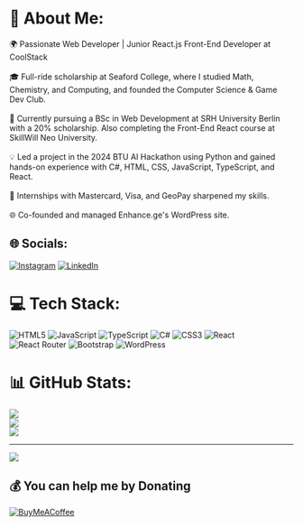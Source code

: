# 💫 About Me:
🌍 Passionate Web Developer | Junior React.js Front-End Developer at CoolStack<br><br>🎓 Full-ride scholarship at Seaford College, where I studied Math, Chemistry, and Computing, and founded the Computer Science & Game Dev Club.<br><br>🚀 Currently pursuing a BSc in Web Development at SRH University Berlin with a 20% scholarship. Also completing the Front-End React course at SkillWill Neo University.<br><br>💡 Led a project in the 2024 BTU AI Hackathon using Python and gained hands-on experience with C#, HTML, CSS, JavaScript, TypeScript, and React.<br><br>💼 Internships with Mastercard, Visa, and GeoPay sharpened my skills.<br><br>🌐 Co-founded and managed Enhance.ge's WordPress site.


## 🌐 Socials:
[![Instagram](https://img.shields.io/badge/Instagram-%23E4405F.svg?logo=Instagram&logoColor=white)](https://instagram.com/kapanadze_alex) [![LinkedIn](https://img.shields.io/badge/LinkedIn-%230077B5.svg?logo=linkedin&logoColor=white)](https://linkedin.com/in/https://www.linkedin.com/in/aleksandre-kapanadze-034681212/) 

# 💻 Tech Stack:
![HTML5](https://img.shields.io/badge/html5-%23E34F26.svg?style=for-the-badge&logo=html5&logoColor=white) ![JavaScript](https://img.shields.io/badge/javascript-%23323330.svg?style=for-the-badge&logo=javascript&logoColor=%23F7DF1E) ![TypeScript](https://img.shields.io/badge/typescript-%23007ACC.svg?style=for-the-badge&logo=typescript&logoColor=white) ![C#](https://img.shields.io/badge/c%23-%23239120.svg?style=for-the-badge&logo=csharp&logoColor=white) ![CSS3](https://img.shields.io/badge/css3-%231572B6.svg?style=for-the-badge&logo=css3&logoColor=white) ![React](https://img.shields.io/badge/react-%2320232a.svg?style=for-the-badge&logo=react&logoColor=%2361DAFB) ![React Router](https://img.shields.io/badge/React_Router-CA4245?style=for-the-badge&logo=react-router&logoColor=white) ![Bootstrap](https://img.shields.io/badge/bootstrap-%238511FA.svg?style=for-the-badge&logo=bootstrap&logoColor=white) ![WordPress](https://img.shields.io/badge/WordPress-%23117AC9.svg?style=for-the-badge&logo=WordPress&logoColor=white)
# 📊 GitHub Stats:
![](https://github-readme-stats.vercel.app/api?username=WeebPapi&theme=tokyonight&hide_border=false&include_all_commits=true&count_private=true)<br/>
![](https://github-readme-streak-stats.herokuapp.com/?user=WeebPapi&theme=tokyonight&hide_border=false)<br/>
![](https://github-readme-stats.vercel.app/api/top-langs/?username=WeebPapi&theme=tokyonight&hide_border=false&include_all_commits=true&count_private=true&layout=compact)

---
[![](https://visitcount.itsvg.in/api?id=WeebPapi&icon=2&color=9)](https://visitcount.itsvg.in)

  ## 💰 You can help me by Donating
  [![BuyMeACoffee](https://img.shields.io/badge/Buy%20Me%20a%20Coffee-ffdd00?style=for-the-badge&logo=buy-me-a-coffee&logoColor=black)](https://buymeacoffee.com/https://buymeacoffee.com/alexk16) 


